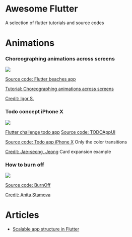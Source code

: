 # Awesome Flutter
A selection of flutter tutorials and source codes

# Animations

### Choreographing animations across screens

![](https://user-images.githubusercontent.com/33988299/66266397-df0abb80-e824-11e9-877c-1358fb3d7e70.gif)

[Source code: Flutter beaches app](https://github.com/lvlzeros/flutter_beaches_app)

[Tutorial: Choreographing animations across screens](https://uxdesign.cc/level-up-flutter-page-transition-choreographing-animations-across-screens-efb5ea105fca)

[Credit: Igor S.](https://dribbble.com/shots/5690700-Beaches-App-animation)

### Todo concept iPhone X

![](https://user-images.githubusercontent.com/33988299/66266481-ed0d0c00-e825-11e9-9f28-3236295dbc97.gif)

[Flutter challenge todo app](https://medium.com/@dev.n/flutter-challenge-todo-app-concept-bd36107aa291)
[Source code: TODOAppUI](https://github.com/deven98/TODOAppUI)

[Source code: Todo app iPhone X](https://github.com/littlemarc2011/FlutterTodo) Only the color transitions

[Credit: Jae-seong, Jeong](https://dribbble.com/shots/3812962-iPhone-X-Todo-Concept) Card expansion example

### How to burn off

![](https://user-images.githubusercontent.com/33988299/66266622-afa97e00-e827-11e9-8021-89c7253d667e.jpg)

[Source code: BurnOff](https://github.com/huextrat/BurnOff)

[Credit: Anita Stamova](https://www.uplabs.com/posts/burn-off-calories-mobile-app-concept)

# Articles

- [Scalable app structure in Flutter](https://hackernoon.com/scalable-app-structure-in-flutter-dad61a4bc389)
